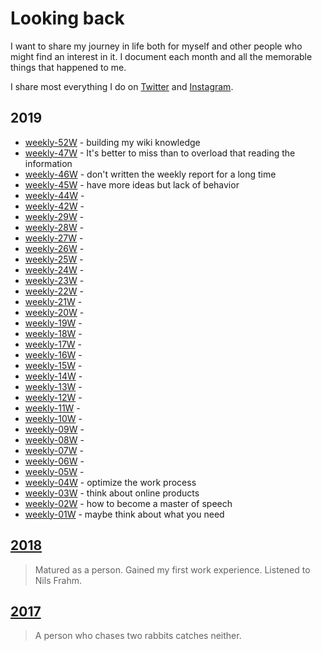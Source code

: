 # Looking back

I want to share my journey in life both for myself and other people who might find an interest in it. I document each month and all the memorable things that happened to me.

I share most everything I do on [Twitter](https://twitter.com/hackdapp) and [Instagram](https://instagram.com/hackdapp).

## 2019

- [weekly-52W](looking-back/2019/2019-52.md) - building my wiki knowledge
- [weekly-47W](looking-back/2019/20191122_weekly_47) - It's better to miss than to overload that reading the information
- [weekly-46W](looking-back/2019/20191116_weekly_46.md) - don't written the weekly report for a long time
- [weekly-45W](looking-back/2019/20191110_weekly_45.md) - have more ideas but lack of behavior
- [weekly-44W](looking-back/2019/20191101_weekly_44.md) -
- [weekly-42W](looking-back/2019/20191020_weekly_42.md) -
- [weekly-29W](looking-back/2019/20190720_weekly_29.md) -
- [weekly-28W](looking-back/2019/20190713_weekly_28.md) -
- [weekly-27W](looking-back/2019/20190706_weekly_27.md) -
- [weekly-26W](looking-back/2019/20190629_weekly_26.md) -
- [weekly-25W](looking-back/2019/20190623_weekly_25.md) -
- [weekly-24W](looking-back/2019/20190616_weekly_24.md) -
- [weekly-23W](looking-back/2019/20190603_weekly_23.md) -
- [weekly-22W](looking-back/2019//20190602-weekly-22.md) -
- [weekly-21W](looking-back/2019/20190526-weekly-21.md) -
- [weekly-20W](looking-back/2019/20190519-weekly-20.md) -
- [weekly-19W](looking-back/2019/20190512-weekly-19.md) -
- [weekly-18W](looking-back/2019/20190505-weekly-18.md) -
- [weekly-17W](looking-back/2019/20190428_weekly_17.md) -
- [weekly-16W](looking-back/2019/20190421_weekly_16.md) -
- [weekly-15W](looking-back/2019/20190414_weekly_15.md) -
- [weekly-14W](looking-back/2019/20190407_weekly_14.md) -
- [weekly-13W](looking-back/2019/20190331_weekly_13.md) -
- [weekly-12W](looking-back/2019/20190324_weekly_12.md) -
- [weekly-11W](looking-back/2019/20190317_weekly_11.md) -
- [weekly-10W](looking-back/2019/20190310_weekly_10.md) -
- [weekly-09W](looking-back/2019/20190303_weekly_09.md) -
- [weekly-08W](looking-back/2019/20190224_weekly_08.md) -
- [weekly-07W](looking-back/2019/20190217_weekly_07.md) -
- [weekly-06W](looking-back/2019/20190210_weekly_06.md) -
- [weekly-05W](looking-back/2019/20190203_weekly_05.md) -
- [weekly-04W](looking-back/2019/20190127_weekly_04.md) - optimize the work process
- [weekly-03W](looking-back/2019/20190120_weekly_03.md) - think about online products
- [weekly-02W](looking-back/2019/20190113_weekly_02.md) - how to become a master of speech
- [weekly-01W](looking-back/2019/20190106_weekly_01.md) - maybe think about what you need

## [2018](#)

> Matured as a person. Gained my first work experience. Listened to Nils Frahm.

## [2017](#)

> A person who chases two rabbits catches neither.
